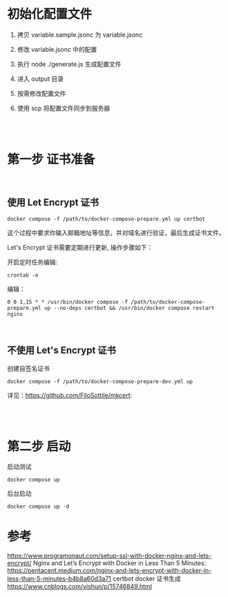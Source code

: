 # 初始化配置文件

1. 拷贝 variable.sample.jsonc 为 variable.jsonc

2. 修改 variable.jsonc 中的配置

3. 执行 node ./generate.js 生成配置文件

4. 进入 output 目录

5. 按需修改配置文件

6. 使用 scp 将配置文件同步到服务器

<br>
<br>

# 第一步 证书准备

<br>

## 使用 Let Encrypt 证书

```shell
docker compose -f /path/to/docker-compose-prepare.yml up certbot
```

这个过程中要求你输入邮箱地址等信息，并对域名进行验证，最后生成证书文件。

Let's Encrypt 证书需要定期进行更新, 操作步骤如下：

开启定时任务编辑:

```shell
crontab -e
```

编辑：

```shell
0 0 1,15 * * /usr/bin/docker compose -f /path/to/docker-compose-prepare.yml up --no-deps certbot && /usr/bin/docker compose restart nginx
```

<br>

## 不使用 Let's Encrypt 证书

创建自签名证书

```shell
docker compose -f /path/to/docker-compose-prepare-dev.yml up
```

详见：https://github.com/FiloSottile/mkcert:

<br>
<br>

# 第二步 启动

启动测试

```shell
docker compose up
```

后台启动

```shell
docker compose up -d
```

# 参考

https://www.programonaut.com/setup-ssl-with-docker-nginx-and-lets-encrypt/
Nginx and Let’s Encrypt with Docker in Less Than 5 Minutes: https://pentacent.medium.com/nginx-and-lets-encrypt-with-docker-in-less-than-5-minutes-b4b8a60d3a71
certbot docker 证书生成 https://www.cnblogs.com/vishun/p/15746849.html
